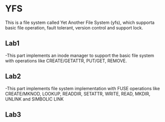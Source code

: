 # YFS

This is a file system called Yet Another File System (yfs), which supporta basic file operation, fault tolerant, version control and support lock.

## Lab1
-This part implements an inode manager to support the basic file system with operations like CREATE/GETATTR, PUT/GET, REMOVE.

## Lab2
-This part implements file system implementation with FUSE operations like CREATE/MKNOD, LOOKUP, READDIR, SETATTR, WRITE, READ, MKDIR, UNLINK and SIMBOLIC LINK

## Lab3
